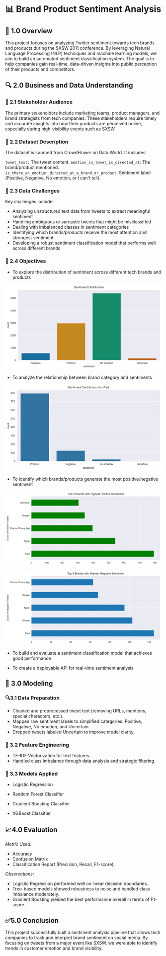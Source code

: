 # 📊 **Brand Product Sentiment Analysis**

## 📌 **1.0 Overview**
This project focuses on analyzing Twitter sentiment towards tech brands and products during the SXSW 2011 conference. By leveraging Natural Language Processing (NLP) techniques and machine learning models, we aim to build an automated sentiment classification system. The goal is to help companies gain real-time, data-driven insights into public perception of their products and competitors.

## 🔍 **2.0 Business and Data Understanding**

### 🎯 **2.1 Stakeholder Audience**
The primary stakeholders include marketing teams, product managers, and brand strategists from tech companies. These stakeholders require timely and accurate insights into how their products are perceived online, especially during high-visibility events such as SXSW.

### 📁 **2.2 Dataset Description**
The dataset is sourced from CrowdFlower on Data.World. It includes:

`tweet_text:` The tweet content.
`emotion_in_tweet_is_directed_at`: The brand/product mentioned.
`is_there_an_emotion_directed_at_a_brand_or_product`: Sentiment label (Positive, Negative, No emotion, or I can't tell).

### 🧪 **2.3 Data Challenges**

Key challenges include:

- Analyzing unstructured text data from tweets to extract meaningful sentiment
- Handling ambiguous or sarcastic tweets that might be misclassified
- Dealing with imbalanced classes in sentiment categories
- Identifying which brands/products receive the most attention and strongest sentiment
- Developing a robust sentiment classification model that performs well across different brands

### 🎯 **2.4 Objectives**

- To explore the distribution of sentiment across different tech brands and products

![Brand Distribution](images/sent_dist.png)

- To analyze the relationship between brand category and sentiments

![iPad Sentiment Distribution](images/image.png)

- To identify which brands/products generate the most positive/negative sentiment

![Most Positive Sentiments](images/pos_sent.png)

![Most Negative Sentiments](images/neg_sent.png)

- To build and evaluate a sentiment classification model that achieves good performance

- To create a deployable API for real-time sentiment analysis


## 🤖 **3.0 Modeling**
### 🔍**3.1 Data Preparation**
- Cleaned and preprocessed tweet text (removing URLs, mentions, special characters, etc.).
- Mapped raw sentiment labels to simplified categories: Positive, Negative, No emotion, and Uncertain.
- Dropped tweets labeled Uncertain to improve model clarity.

### 🔧 **3.2 Feature Engineering**
- TF-IDF Vectorization for text features.
- Handled class imbalance through data analysis and strategic filtering.

### 🧠 **3.3 Models Applied**
- Logistic Regression

- Random Forest Classifier
- Gradient Boosting Classifier
- XGBoost Classifier

## 📈**4.0 Evaluation**
*Metric Used:*
- Accuracy
- Confusion Matrix
- Classification Report (Precision, Recall, F1-score).

*Observations:*

- Logistic Regression performed well on linear decision boundaries.
- Tree-based models showed robustness to noise and handled class imbalance moderately.
- Gradient Boosting yielded the best performance overall in terms of F1-score.

## ✅**5.0 Conclusion**
This project successfully built a sentiment analysis pipeline that allows tech companies to track and interpret brand sentiment on social media. By focusing on tweets from a major event like SXSW, we were able to identify trends in customer emotion and brand visibility. 


